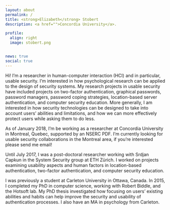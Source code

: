 ```yaml
---
layout: about
permalink: /
title: <strong>Elizabeth</strong> Stobert
description: <a href="">Concordia University</a>. 

profile:
  align: right
  image: stobert.png


news: true
social: true
---
```

Hi! I’m a researcher in human-computer interaction (HCI) and in particular, usable security. I’m interested in how psychological research can be applied to the design of security systems. My research projects in usable security have included projects on two-factor authentication, graphical passwords, password managers, password coping strategies, location-based server authentication, and computer security education. More generally, I am interested in how security technologies can be designed to take into account users’ abilities and limitations, and how we can more effectively protect users while asking them to do less.

As of January 2018, I’m be working as a researcher at Concordia University in Montreal, Quebec, supported by an NSERC PDF. I’m currently looking for usable security collaborations in the Montreal area, if you’re interested please send me email!

Until July 2017, I was a post-doctoral researcher working with Srdjan Capkun in the System Security group at ETH Zürich. I worked on projects examining usability aspects and human factors in location-based authentication, two-factor authentication, and computer security education.

I was previously a student at Carleton University in Ottawa, Canada. In 2015, I completed my PhD in computer science, working with Robert Biddle, and the Hotsoft lab. My PhD thesis investigated how focusing on users’ existing abilities and habits can help improve the security and usability of authentication processes. I also have an MA in psychology from Carleton.
